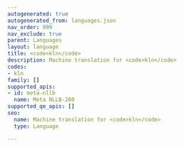 ```yaml
---
autogenerated: true
autogenerated_from: languages.json
nav_order: 999
nav_exclude: true
parent: Languages
layout: language
title: <code>kln</code>
description: Machine translation for <code>kln</code>
codes:
- kln
family: []
supported_apis:
- id: meta-nllb
  name: Meta NLLB-200
supported_qe_apis: []
seo:
  name: Machine translation for <code>kln</code>
  type: Language

---
```



